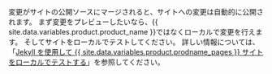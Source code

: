 変更がサイトの公開ソースにマージされると、サイトへの変更は自動的に公開されます。 まず変更をプレビューしたいなら、{{ site.data.variables.product.product_name }}ではなくローカルで変更を行えます。 そしてサイトをローカルでテストしてください。 詳しい情報については、「[Jekyll を使用して {{ site.data.variables.product.prodname_pages }} サイトをローカルでテストする](/articles/testing-your-github-pages-site-locally-with-jekyll)」を参照してください。
